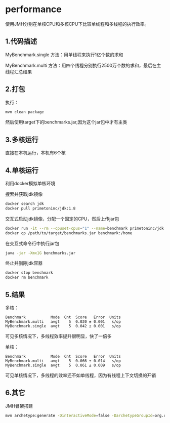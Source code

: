 # performance

使用JMH分别在单核CPU和多核CPU下比较单线程和多线程的执行效率。


## 1.代码描述

MyBenchmark.single 方法：用单线程来执行1亿个数的求和

MyBenchmark.multi 方法：用四个线程分别执行2500万个数的求和，最后在主线程汇总结果


## 2.打包

执行：
```bash
mvn clean package
```

然后使用target下的benchmarks.jar,因为这个jar包中才有主类

## 3.多核运行

直接在本机运行，本机有6个核

## 4.单核运行

利用docker模拟单核环境

搜索并获取jdk镜像
```bash
docker search jdk
docker pull primetoninc/jdk:1.8
```

交互式启动jdk镜像，分配一个固定的CPU，然后上传jar包
```bash
docker run -it --rm --cpuset-cpus="1" --name=benchmark primetoninc/jdk /bin/bash
docker cp /path/to/target/benchmarks.jar benchmark:/home
```

在交互式命令行中执行jar包
```bash
java -jar -Xmx1G benchmarks.jar
```

终止并删除jdk容器
```bash
docker stop benchmark
docker rm benchmark
```

## 5.结果

多核：
```
Benchmark           Mode  Cnt  Score   Error  Units
MyBenchmark.multi   avgt    5  0.020 ± 0.001   s/op
MyBenchmark.single  avgt    5  0.042 ± 0.001   s/op
```

可见多核情况下，多线程效率提升很明显，快了一倍多

单核：
```
Benchmark           Mode  Cnt  Score   Error  Units
MyBenchmark.multi   avgt    5  0.066 ± 0.014   s/op
MyBenchmark.single  avgt    5  0.061 ± 0.009   s/op
```

可见单核情况下，多线程的效率还不如单线程，因为有线程上下文切换的开销

## 6.其它
JMH骨架搭建
```bash
mvn archetype:generate -DinteractiveMode=false -DarchetypeGroupId=org.openjdk.jmh -DarchetypeArtifactId=jmh-java-benchmark-archetype -DgroupId=com.itutry -DartifactId=performance -Dversion=1.0
```
